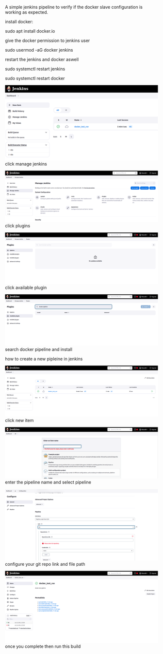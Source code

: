 A simple jenkins pipeline to verify if the docker slave configuration is working as expected.

install docker:

sudo apt install docker.io

give the docker permission to jenkins user 

sudo usermod -aG docker jenkins

restart the jenkins and docker aswell

sudo systemctl restart jenkins

sudo systemctl restart docker

![alt text](image.png)    click manage jenkins

![alt text](image-1.png)  click plugins

![alt text](image-2.png)  click available plugin

![alt text](image-3.png)  search docker pipeline and install 

how to create a new pipleine in jenkins

![alt text](image-4.png)   click new item

![alt text](image-5.png)  enter the pipeline name and select pipeline

![alt text](image-6.png)  configure your git repo link and file path

![alt text](image-7.png)  once you complete then run this build